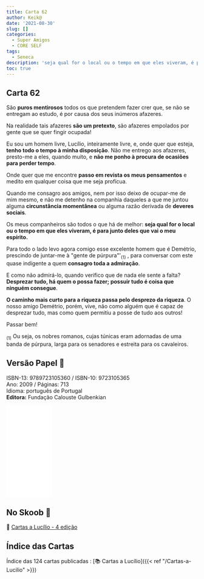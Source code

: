 ```yaml
---
title: Carta 62
author: Keik@
date: '2021-08-30'
slug: []
categories:
  - Super Amigos
  - CORE SELF
tags:
  - Seneca
description: 'seja qual for o local ou o tempo em que eles viveram, é para junto deles que vai o meu espírito'
toc: true
---
```


## Carta 62

São **puros mentirosos** todos os que pretendem fazer crer que, se não se entregam ao estudo, é por causa dos seus inúmeros afazeres. 


Na realidade tais afazeres **são um pretexto**, são afazeres empolados por gente que se quer fingir ocupada!

Eu sou um homem livre, Lucílio, inteiramente livre, e, onde quer que esteja, **tenho todo o tempo à minha disposição**. Não me entrego aos afazeres, presto-me a eles, quando muito, e **não me ponho à procura de ocasiões para perder tempo**. 

Onde quer que me encontre **passo em revista os meus pensamentos** e medito em qualquer coisa que me seja profícua. 

Quando me consagro aos amigos, nem por isso deixo de ocupar-me de mim mesmo, e não me detenho na companhia daqueles a que me juntou alguma **circunstância momentânea** ou alguma razão derivada de **deveres sociais**. 

Os meus companheiros são todos o que há de melhor: **seja qual for o local ou o tempo em que eles viveram, é para junto deles que vai o meu espírito.** 

Para todo o lado levo agora comigo esse excelente homem que é Demétrio, prescindo de juntar-me à "gente de púrpura"'<sub>(1)</sub> ,  para conversar com este quase indigente a quem **consagro toda a admiração**. 

E como não admirá-lo, quando verifico que de nada ele sente a falta? **Desprezar tudo, há quem o possa fazer; possuir tudo é coisa que ninguém consegue**. 

**O caminho mais curto para a riqueza passa pelo desprezo da riqueza**. O nosso amigo Demétrio, porém, vive, não como alguém que é capaz de desprezar tudo, mas como quem permitiu a posse de tudo aos outros!

Passar bem!

<sub>(1)</sub>  Ou seja, os nobres romanos, cujas túnicas eram adornadas de uma banda de púrpura, larga para os senadores e estreita para os cavaleiros.


## Versão Papel :book:

ISBN-13: 9789723105360 / ISBN-10: 9723105365  
Ano: 2009 / Páginas: 713  
Idioma: português de Portugal   
**Editora:** Fundação Calouste Gulbenkian

<iframe style="width:120px;height:240px;" marginwidth="0" marginheight="0" scrolling="no" frameborder="0" src="//ws-na.amazon-adsystem.com/widgets/q?ServiceVersion=20070822&OneJS=1&Operation=GetAdHtml&MarketPlace=BR&source=ac&ref=tf_til&ad_type=product_link&tracking_id=mundodekeika-20&marketplace=amazon&amp;region=BR&placement=9723105365&asins=9723105365&linkId=fb8dc16224bc0c2b7943ec769c5b5905&show_border=true&link_opens_in_new_window=true&price_color=333333&title_color=0066c0&bg_color=ffffff">
    </iframe>


## No Skoob :eagle:

:book: [Cartas a Lucílio - 4 edição](https://www.skoob.com.br/cartas-a-lucilio-37684ed41245.html)


## Índice das Cartas

Índice das 124 cartas publicadas : [📚 Cartas a Lucílio]({{< ref "/Cartas-a-Lucilio" >}})